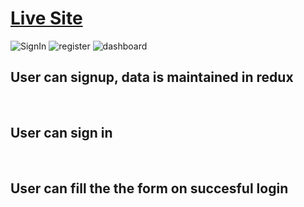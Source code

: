 <h1><a href="https://hardcore-albattani-0635dc.netlify.app/" rel="nofollow">Live Site</a></h1>

![SignIn](https://user-images.githubusercontent.com/63335520/116548079-575a3580-a911-11eb-9cf3-d7e2ebb252ec.PNG)
![register](https://user-images.githubusercontent.com/63335520/116548173-78bb2180-a911-11eb-8560-fd1a163ce96c.PNG)
![dashboard](https://user-images.githubusercontent.com/63335520/116548208-8670a700-a911-11eb-8ad6-7e347d0e2523.PNG)
 <br/>
 <h2>User can signup, data is maintained in redux</h2>
 <br/>
 <h2>User can sign in</h2>
 <br/>
  <h2>User can fill the the form on succesful login</h2>
